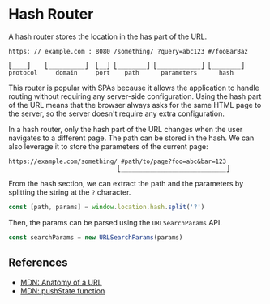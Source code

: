 # Hash Router

A hash router stores the location in the has part of the URL.

```
https: // example.com : 8080 /something/ ?query=abc123 #/fooBarBaz

⎣____⎦    ⎣__________⎦  ⎣__⎦ ⎣________⎦ ⎣____________⎦ ⎣________⎦
protocol     domain     port    path      parameters      hash
```

This router is popular with SPAs because it allows the application to handle routing without requiring any server-side configuration.
Using the hash part of the URL means that the browser always asks for the same HTML page to the server, so the server doesn't require any extra configuration.

In a hash router, only the hash part of the URL changes when the user navigates to a different page.
The path can be stored in the hash.
We can also leverage it to store the parameters of the current page:

```
https://example.com/something/ #path/to/page?foo=abc&bar=123
                              ⎣_____________________________⎦
```

From the hash section, we can extract the path and the parameters by splitting the string at the `?` character.

```js
const [path, params] = window.location.hash.split('?')
```

Then, the params can be parsed using the `URLSearchParams` API.

```js
const searchParams = new URLSearchParams(params)
```

## References

- [MDN: Anatomy of a URL](https://developer.mozilla.org/en-US/docs/Learn/Common_questions/Web_mechanics/What_is_a_URL)
- [MDN: pushState function](https://developer.mozilla.org/en-US/docs/Web/API/History/pushState)
